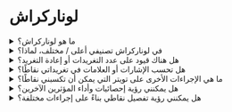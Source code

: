 # لوناركراش

<details>

<summary>ما هو لوناركراش؟</summary>

لوناركراش هي منصة تستخدم التعلم الآلي وتحليل البيانات لتوفير رؤى حول أسواق العملات المشفرة. تحلل نشاط وسائل التواصل الاجتماعي ومشاعر المستخدمين لتقديم رؤية شاملة لمختلف العملات المشفرة. تهدف المنصة إلى مساعدة المستثمرين على اتخاذ قرارات مستنيرة من خلال مقاييس وتحليلات فورية.

نستخدم لوناركراش كمزود بيانات في هذا التحدي.

يمكن العثور على مزيد من المعلومات حول لوناركراش [هنا](https://lunarcrush.com/faq).

</details>

<details>

<summary>في لوناركراش تصنيفي أعلى / مختلف، لماذا؟</summary>

نستخدم نظام تصنيف داخلي لضمان فرص أكثر عدالة لجميع المشاركين.

</details>

<details>

<summary>هل هناك قيود على عدد التغريدات أو إعادة التغريد؟</summary>

لا، مجرد الامتناع عن البريد المزعج أو استخدام علامات غير ذات صلة.

</details>

<details>

<summary>هل تحسب الإشارات أو العلامات في تغريداتي نقاطًا؟</summary>

نعم، بطريقة غير مباشرة. يمكن أن تؤدي الإشارات إلى زيادة الانتشار، ويمكن أن يرفع الانتشار الأوسع تصنيفك كمؤثر، مما يمنحك المزيد من النقاط. العلامات ضرورية لاعتراف تغريداتك. تأكد من استخدام #XBorg و $XBG و #XBG.

</details>

<details>

<summary>ما هي الإجراءات الأخرى على تويتر التي يمكن أن تكسبني نقاطًا؟</summary>

الإعجابات والتعليقات وإعادة التغريد وزيادة عدد المتابعين هي عوامل غير مباشرة يمكن أن تعزز تصنيفك كمؤثر.

</details>

<details>

<summary>هل يمكنني رؤية إحصائيات وأداء المؤثرين الآخرين؟</summary>

قم بزيارة لوحة الزعيم. \[رابط إلى لوحة الزعيم]\
يمكن العثور على رؤية وتحليلات أكثر تفصيلاً [هنا](https://lunarcrush.com/cryptocurrency-influencers?symbol=XBG\&metric=influencers\_influential).

</details>

<details>

<summary>هل يمكنني رؤية تفصيل نقاطي بناءً على إجراءات مختلفة؟</summary>

تربح نقاطًا بناءً على مشاركتك اليومية على تويتر كما يقيسها لوناركراش. نظرًا لعدم كشف لوناركراش عن منهجية التصنيف الدقيقة، فإننا غير قادرين على تقديم مزيد من المعلومات المحددة حول هذا الجانب.

</details>